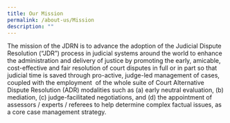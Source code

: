 ```yaml
---
title: Our Mission
permalink: /about-us/Mission
description: ""
---
```

The mission of the JDRN is to advance the adoption of the Judicial Dispute Resolution (“JDR”) process in judicial systems around the world to enhance the administration and delivery of justice by promoting the early, amicable, cost-effective and fair resolution of court disputes in full or in part so that judicial time is saved through pro-active, judge-led management of cases, coupled with the employment  of the whole suite of Court Alternative Dispute Resolution (ADR) modalities such as (a) early neutral evaluation, (b) mediation, (c) judge-facilitated negotiations, and (d) the appointment of assessors / experts / referees to help determine complex factual issues, as a core case management strategy.